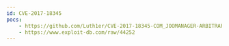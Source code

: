 ```yaml
---
id: CVE-2017-18345
pocs:
    - https://github.com/Luth1er/CVE-2017-18345-COM_JOOMANAGER-ARBITRARY-FILE-DOWNLOAD
    - https://www.exploit-db.com/raw/44252
---
```

